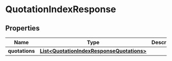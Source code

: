 

# QuotationIndexResponse


## Properties

| Name | Type | Description | Notes |
|------------ | ------------- | ------------- | -------------|
|**quotations** | [**List&lt;QuotationIndexResponseQuotations&gt;**](QuotationIndexResponseQuotations.md) |  |  |



